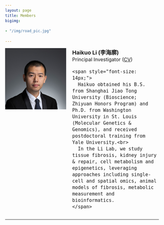 ```yaml
---
layout: page
title: Members
bigimg:

- "/img/road_pic.jpg"

---
```



<div style="display: flex; align-items: flex-start; font-size: 18px;">
  <div style="flex-shrink: 0; margin-right: 20px;">
    <img src="/img/peopleimg/haikuoli.jpg" style="width: 100%; max-width: 200px;" />
  </div>
  <div style="flex-grow: 1;">
    <strong>Haikuo Li (李海廓)</strong><br>
    <span style="font-size: 16px;">
      Principal Investigator (<a href="https://haikuoli.github.io/files/CV_202408.pdf" target="_blank">CV</a>)<br>
    </span>

    <span style="font-size: 14px;">
      Haikuo obtained his B.S. from Shanghai Jiao Tong University (Bioscience; Zhiyuan Honors Program) and Ph.D. from Washington University in St. Louis (Molecular Genetics & Genomics), and received postdoctoral training from Yale University.<br>
      In the Li Lab, we study tissue fibrosis, kidney injury & repair, cell metabolism and epigenetics, leveraging approaches including single-cell and spatial omics, animal models of fibrosis, metabolic measurement and bioinformatics.
    </span>

  </div>
</div>

<hr>
